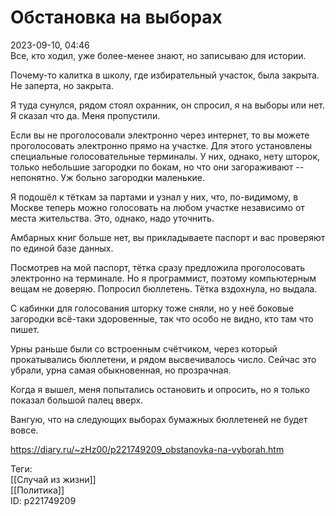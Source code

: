 Обстановка на выборах
======================

   
 2023-09-10, 04:46   
  Все, кто ходил, уже более-менее знают, но записываю для истории.   
   
 Почему-то калитка в школу, где избирательный участок, была закрыта. Не заперта, но закрыта.   
   
 Я туда сунулся, рядом стоял охранник, он спросил, я на выборы или нет. Я сказал что да. Меня пропустили.   
   
 Если вы не проголосовали электронно через интернет, то вы можете проголосовать электронно прямо на участке. Для этого установлены специальные голосовательные терминалы. У них, однако, нету шторок, только небольшие загородки по бокам, но что они загораживают -- непонятно. Уж больно загородки маленькие.   
   
 Я подошёл к тёткам за партами и узнал у них, что, по-видимому, в Москве теперь можно голосовать на любом участке независимо от места жительства. Это, однако, надо уточнить.   
   
 Амбарных книг больше нет, вы прикладываете паспорт и вас проверяют по единой базе данных.   
   
 Посмотрев на мой паспорт, тётка сразу предложила проголосовать электронно на терминале. Но я программист, поэтому компьютерным вещам не доверяю. Попросил бюллетень. Тётка вздохнула, но выдала.   
   
 С кабинки для голосования шторку тоже сняли, но у неё боковые загородки всё-таки здоровенные, так что особо не видно, кто там что пишет.   
   
 Урны раньше были со встроенным счётчиком, через который прокатывались бюллетени, и рядом высвечивалось число. Сейчас это убрали, урна самая обыкновенная, но прозрачная.   
   
 Когда я вышел, меня попытались остановить и опросить, но я только показал большой палец вверх.   
   
 Вангую, что на следующих выборах бумажных бюллетеней не будет вовсе.   
    
 <https://diary.ru/~zHz00/p221749209_obstanovka-na-vyborah.htm>   
   
 Теги:   
 [[Случай из жизни]]   
 [[Политика]]   
 ID: p221749209